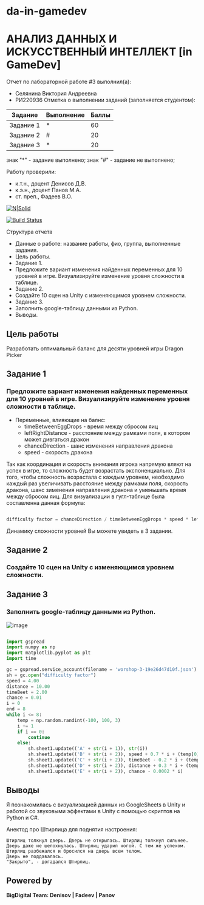 # da-in-gamedev
# АНАЛИЗ ДАННЫХ И ИСКУССТВЕННЫЙ ИНТЕЛЛЕКТ [in GameDev]
Отчет по лабораторной работе #3 выполнил(а):
- Селянина Виктория Андреевна
- РИ220936
Отметка о выполнении заданий (заполняется студентом):

| Задание | Выполнение | Баллы |
| ------ | ------ | ------ |
| Задание 1 | * | 60 |
| Задание 2 | # | 20 |
| Задание 3 | * | 20 |

знак "*" - задание выполнено; знак "#" - задание не выполнено;

Работу проверили:
- к.т.н., доцент Денисов Д.В.
- к.э.н., доцент Панов М.А.
- ст. преп., Фадеев В.О.

[![N|Solid](https://cldup.com/dTxpPi9lDf.thumb.png)](https://nodesource.com/products/nsolid)

[![Build Status](https://travis-ci.org/joemccann/dillinger.svg?branch=master)](https://travis-ci.org/joemccann/dillinger)

Структура отчета

- Данные о работе: название работы, фио, группа, выполненные задания.
- Цель работы.
- Задание 1.
- Предложите вариант изменения найденных переменных для 10 уровней в игре. Визуализируйте изменение уровня сложности в таблице. 
- Задание 2.
- Создайте 10 сцен на Unity с изменяющимся уровнем сложности.
- Задание 3.
- Заполнить google-таблицу данными из Python.
- Выводы.

## Цель работы
Разработать оптимальный баланс для десяти уровней игры Dragon Picker

## Задание 1
### Предложите вариант изменения найденных переменных для 10 уровней в игре. Визуализируйте изменение уровня сложности в таблице. 

- Переменные, влияющие на балнс:
  - timeBetweenEggDrops - время между сбросом яиц
  - leftRightDistance - расстояние между рамками поля, в котором может дивгаться дракон
  - chanceDirection - шанс изменения направления дракона
  - speed - скорость дракона
 
Так как координация и скорость внимания игрока напрямую вляют на успех в игре, то сложность будет возрастать экспоненциально. Для того, чтобы сложность возрастала с каждым уровнем, необходимо каждый раз увеличивать расстояние между рамками поля, скорость дракона, шанс зименения направления дракона и уменьшать время между сбросом яиц. Для визуализации в гугл-таблице была составленна данная формула:

```py

difficulty factor = chanceDirection / timeBetweenEggDrops * speed * leftRightDistance

```
Динамику сложности уровней Вы можете увидеть в 3 задании.

## Задание 2
### Создайте 10 сцен на Unity с изменяющимся уровнем сложности.


## Задание 3
### Заполнить google-таблицу данными из Python.

![image](https://github.com/Eiasav/da-in-gamedev/assets/130223999/e20bafbf-cbdf-461e-a3b2-5e6d36f61736)


```py

import gspread
import numpy as np
import matplotlib.pyplot as plt
import time

gc = gspread.service_account(filename = 'worshop-3-19e26d47d10f.json')
sh = gc.open("difficulty factor")
speed = 4.00
distance = 10.00
timeBeet = 2.00
chance = 0.01
i = 0
end = 8
while i <= 8:
    temp = np.random.randint(-100, 100, 3) 
    i += 1
    if i == 0:
        continue
    else:
        sh.sheet1.update(('A' + str(i + 1)), str(i))
        sh.sheet1.update(('B' + str(i + 2)), speed + 0.7 * i + (temp[0] / 1000))
        sh.sheet1.update(('C' + str(i + 2)), timeBeet - 0.2 * i + (temp[1] / 1000))
        sh.sheet1.update(('D' + str(i + 2)), distance + 0.3 * i + (temp[2] / 1000))
        sh.sheet1.update(('E' + str(i + 2)), chance - 0.0002 * i)

```


## Выводы

Я познакомилась с визуализацией данных из GoogleSheets в Unity и работой со звуковыми эффектами в Unity с помощью скриптов на Python и C#.

Анектод про Штирлица для поднятия настроения:
```
Штирлиц толкнул дверь. Дверь не открылась. Штирлиц толкнул сильнее. Дверь даже не шелохнулась. Штирлиц ударил ногой. С тем же успехом. Штирлиц разбежался и бросился на дверь всем телом.
Дверь не поддавалась.
"Закрыто", - догадался Штирлиц.
```
## Powered by

**BigDigital Team: Denisov | Fadeev | Panov**

